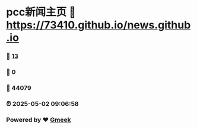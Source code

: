 # pcc新闻主页 :link: https://73410.github.io/news.github.io 
### :page_facing_up: [13](https://73410.github.io/news.github.io/tag.html) 
### :speech_balloon: 0 
### :hibiscus: 44079 
### :alarm_clock: 2025-05-02 09:06:58 
### Powered by :heart: [Gmeek](https://github.com/Meekdai/Gmeek)
